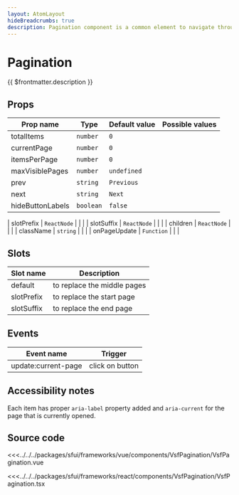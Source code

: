 ```yaml
---
layout: AtomLayout
hideBreadcrumbs: true
description: Pagination component is a common element to navigate through pages containing many items like products in lists.
---
```

# Pagination

{{ $frontmatter.description }}

<Generate />

## Props

| Prop name        | Type         | Default value | Possible values      |
|------------------|--------------|---------------|----------------------|
| totalItems     | `number`       | `0`           |                      |
| currentPage    | `number`       | `0`           |                      |
| itemsPerPage   | `number`       | `0`           |                      |
| maxVisiblePages| `number`       | `undefined`   |                      |
| prev           | `string`       | `Previous`    |                      |
| next           | `string`       | `Next`        |                      |
| hideButtonLabels | `boolean`    | `false`       |                      |
<!-- react -->
| slotPrefix     | `ReactNode`    |               |                      |
| slotSuffix     | `ReactNode`    |               |                      |
| children       | `ReactNode`    |               |                      |
| className      | `string`       |               |                      |
| onPageUpdate   | `Function`     |               |                      |
<!-- end react -->

<!-- vue -->
## Slots

| Slot name      |            Description            |
| -------------- | --------------------------------- |
| default      | to replace the middle pages       |
| slotPrefix   | to replace the start page         |
| slotSuffix   | to replace the end page           |

## Events

| Event name              |            Trigger             |
| ----------------------- | ------------------------------ |
| update:current-page   |      click on button           |
<!-- end vue -->

## Accessibility notes

Each item has proper `aria-label` property added and `aria-current` for the page that is currently opened.

## Source code

<!-- vue -->
<<<../../../packages/sfui/frameworks/vue/components/VsfPagination/VsfPagination.vue
<!-- end vue -->
<!-- react -->
<<<../../../packages/sfui/frameworks/react/components/VsfPagination/VsfPagination.tsx
<!-- end react -->
